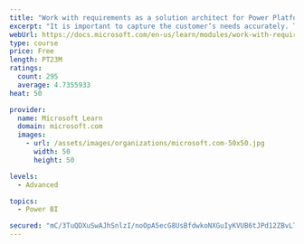 ```yaml
---
title: "Work with requirements as a solution architect for Power Platform and Dynamics 365"
excerpt: "It is important to capture the customer’s needs accurately. This module explains how to capture requirements and identify functional and non-functional items."
webUrl: https://docs.microsoft.com/en-us/learn/modules/work-with-requirements/
type: course
price: Free
length: PT23M
ratings:
  count: 295
  average: 4.7355933
heat: 50

provider:
  name: Microsoft Learn
  domain: microsoft.com
  images:
    - url: /assets/images/organizations/microsoft.com-50x50.jpg
      width: 50
      height: 50

levels:
  - Advanced

topics:
  - Power BI

secured: "mC/3TuQDXuSwAJhSnlzI/noOpA5ecG8UsBfdwkoNXGuIyKVUB6tJPd12ZBvLTEJBQ9JtaqhACtnGmzlY4uXLkuPl6p2+Mymmx0UzepgpSWCSkxAok97D4gh9Lwdmq621BNmY0JFC7SRJQ5GVR+zmxpSbWAIzazr72ToKLA7+VCZsbCq67fiDFpnLfSFNx45yC3PEuRMzb7aEgsXqqVyMo3f/UkmvoTP5/Zs9QvL8XPGboB+DOE32+CblQm3nXQGt1Bnqc7O03GJArdSq1plYhUymOt1m0jcTYcTnUSVcdKxsrQ27JKy3u34h/7QgbFWPkqGzJezkroIyxRen1R+ig7e+eQxvSk0HyfGRBrJ5wd6EjWTM9abQQq7860CRXs4/wJLMrIGMRFcK6Rjt2IuR9nCRiDpdr3skHN9YMd59mL4=;X8nxNy4tw/E4TJEYFTp21Q=="
---
```


